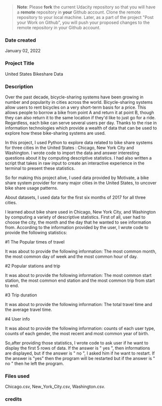 >**Note**: Please **fork** the current Udacity repository so that you will have a **remote** repository in **your** Github account. Clone the remote repository to your local machine. Later, as a part of the project "Post your Work on Github", you will push your proposed changes to the remote repository in your Github account.

### Date created
January 02, 2022

### Project Title 
United States Bikeshare Data 

### Description

Over the past decade, bicycle-sharing systems have been growing in number and popularity in cities across the world. Bicycle-sharing systems allow users to rent bicycles on a very short-term basis for a price. This allows people to borrow a bike from point A and return it at point B, though they can also return it to the same location if they'd like to just go for a ride. Regardless, each bike can serve several users per day. Thanks to the rise in information technologies which provide a wealth of data that can be used to explore how these bike-sharing systems are used.


In this project, I used Python to explore data related to bike share systems for three cities in the United States : Chicago, New York City and Washington. I wrote code to import the data and answer interesting questions about it by computing descriptive statistics. I had also written a script that takes in raw input to create an interactive experience in the terminal to present these statistics.

So for making this project alive, I used data provided by Motivate, a bike share system provider for many major cities in the United States, to uncover bike share usage patterns. 

About datasets, I used data for the first six months of 2017 for all three cities.

I learned about bike share used in Chicago, New York City, and Washington by computing a variety of descriptive statistics.
First of all, user had to choose the city, the month and the day that he wanted to see information from. According to the information provided by the user, I wrote code to provide the following statistics:


#1 The Popular times of travel

It was about to provide the following information: The most common month, the  most common day of week and the most common hour of day.

#2 Popular stations and trip

It was about to provide the following information: The most common start station, the most common end station and the most common trip from start to end.

#3 Trip duration

It was about to provide the following information: The total travel time and the average travel time.


#4 User info

It was about to provide the following information: counts of each user type, counts of each gender, the most recent and most common year of birth.


So,after providing those statistics, I wrote code to ask user if he want to display the first 5 rows of data. If the answer is " yes ", then informations are displayed, but if the answer is " no ", I asked him if he want to restart. If the answer is "yes" then the program will be restarted but if the answer is " no " then he left the program.



### Files used
Chicago.csv, 
New_York_City.csv,
Washington.csv.

### credits



